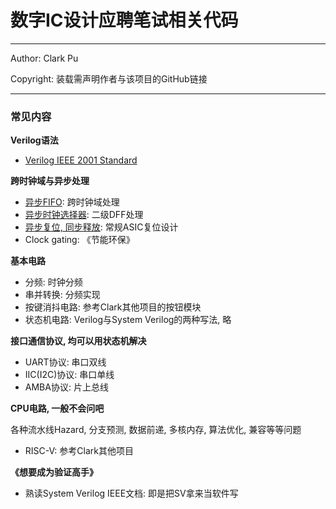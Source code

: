 # 数字IC设计应聘笔试相关代码

---

Author: Clark Pu

Copyright: 装载需声明作者与该项目的GitHub链接

---

### 常见内容

**Verilog语法**
- [Verilog IEEE 2001 Standard](./verilog_ieee.v)

**跨时钟域与异步处理**

- [异步FIFO](./asynchronous_fifo.sv): 跨时钟域处理
- [异步时钟选择器](./clk_mux.sv): 二级DFF处理
- [异步复位, 同步释放](./synchronous_reset.sv): 常规ASIC复位设计
- Clock gating: 《节能环保》

**基本电路**

- 分频: 时钟分频
- 串并转换: 分频实现
- 按键消抖电路: 参考Clark其他项目的按钮模块
- 状态机电路: Verilog与System Verilog的两种写法, 略

**接口通信协议, 均可以用状态机解决**

- UART协议: 串口双线
- IIC(I2C)协议: 串口单线
- AMBA协议: 片上总线

**CPU电路, 一般不会问吧**

各种流水线Hazard, 分支预测, 数据前递, 多核内存, 算法优化, 兼容等等问题

- RISC-V: 参考Clark其他项目

**《想要成为验证高手》**

- 熟读System Verilog IEEE文档: 即是把SV拿来当软件写
